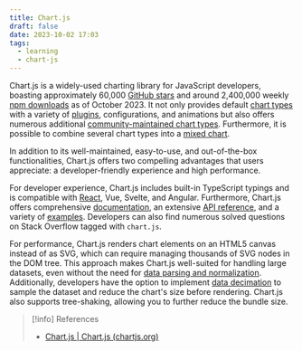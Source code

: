 ```yaml
---
title: Chart.js
draft: false
date: 2023-10-02 17:03
tags:
  - learning
  - chart-js
---
```


Chart.js is a widely-used charting library for JavaScript developers, boasting approximately 60,000 [GitHub stars](https://github.com/chartjs/Chart.js) and around 2,400,000 weekly [npm downloads](https://www.npmjs.com/package/chart.js) as of October 2023. It not only provides default [chart types](https://www.chartjs.org/docs/latest/charts/area.html) with a variety of [plugins](https://github.com/chartjs/awesome#plugins), configurations, and animations but also offers numerous additional [community-maintained chart types](https://github.com/chartjs/awesome#charts). Furthermore, it is possible to combine several chart types into a [mixed chart](https://www.chartjs.org/docs/latest/charts/mixed.html).

In addition to its well-maintained, easy-to-use, and out-of-the-box functionalities, Chart.js offers two compelling advantages that users appreciate: a developer-friendly experience and high performance.

For developer experience, Chart.js includes built-in TypeScript typings and is compatible with [React](https://github.com/reactchartjs/react-chartjs-2), Vue, Svelte, and Angular. Furthermore, Chart.js offers comprehensive [documentation](https://www.chartjs.org/docs/latest/), an extensive [API reference](https://www.chartjs.org/docs/latest/api/), and a variety of [examples](https://www.chartjs.org/docs/latest/samples/information.html). Developers can also find numerous solved questions on Stack Overflow tagged with `chart.js`.

For performance, Chart.js renders chart elements on an HTML5 canvas instead of as SVG, which can require managing thousands of SVG nodes in the DOM tree. This approach makes Chart.js well-suited for handling large datasets, even without the need for [data parsing and normalization](https://www.chartjs.org/docs/latest/general/performance.html). Additionally, developers have the option to implement [data decimation](https://www.chartjs.org/docs/latest/configuration/decimation.html) to sample the dataset and reduce the chart's size before rendering. Chart.js also supports tree-shaking, allowing you to further reduce the bundle size.

> [!info] References
> - [Chart.js | Chart.js (chartjs.org)](https://www.chartjs.org/docs/latest/)
